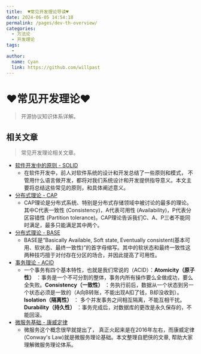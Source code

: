 ```yaml
---
title:  ♥常见开发理论导读♥
date: 2024-06-05 14:54:18
permalink: /pages/dev-th-overview/
categories:
  - 方法论
  - 开发理论
tags:
  - 
author: 
  name: Cyan
  link: https://github.com/willpast
---
```

# ♥常见开发理论♥

> 开源协议知识体系详解。
 

## 相关文章

> 常见开发理论相关文章。

  * [软件开发中的原则 - SOLID](/pages/dev-th-solid)
    * 在软件开发中，前人对软件系统的设计和开发总结了一些原则和模式， 不管用什么语言做开发，都将对我们系统设计和开发提供指导意义。本文主要将总结这些常见的原则，和具体阐述意义。
  * [分布式理论 - CAP](/pages/dev-th-cap)
    * CAP理论是分布式系统、特别是分布式存储领域中被讨论的最多的理论。其中C代表一致性 (Consistency)，A代表可用性 (Availability)，P代表分区容错性 (Partition tolerance)。CAP理论告诉我们C、A、P三者不能同时满足，最多只能满足其中两个。
  * [分布式理论 - BASE](/pages/dev-th-base)
    * BASE是“Basically Available, Soft state, Eventually consistent(基本可用、软状态、最终一致性)”的首字母缩写。其中的软状态和最终一致性这两种技巧擅于对付存在分区的场合，并因此提高了可用性。
  * [事务理论 - ACID](/pages/dev-th-acid)
    * 一个事务有四个基本特性，也就是我们常说的（ACID）：**Atomicity（原子性）** ：事务是一个不可分割的整体，事务内所有操作要么全做成功，要么全失败。**Consistency（一致性）** ：务执行前后，数据从一个状态到另一个状态必须是一致的（A向B转账，不能出现A扣了钱，B却没收到）。**Isolation（隔离性）** ： 多个并发事务之间相互隔离，不能互相干扰。**Durability（持久性）** ：事务完成后，对数据库的更改是永久保存的，不能回滚。
  * [微服务基础 - 康威定律](/pages/dev-th-kangwei)
    * 微服务这个概念很早就提出了， 真正火起来是在2016年左右，而康威定律(Conway's Law)就是微服务理论基础。本文整理自肥侠的文章, 帮助大家理解微服务理论体系。


 